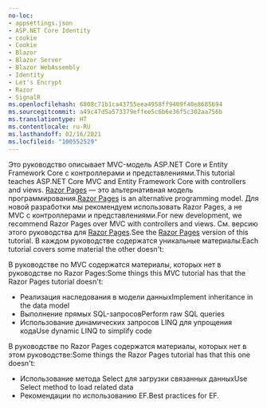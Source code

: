 ```yaml
---
no-loc:
- appsettings.json
- ASP.NET Core Identity
- cookie
- Cookie
- Blazor
- Blazor Server
- Blazor WebAssembly
- Identity
- Let's Encrypt
- Razor
- SignalR
ms.openlocfilehash: 6808c71b1ca43755eea4958ff9409f40e8685694
ms.sourcegitcommit: a49c47d5a573379effee5c6b6e36f5c302aa756b
ms.translationtype: HT
ms.contentlocale: ru-RU
ms.lasthandoff: 02/16/2021
ms.locfileid: "100552529"
---
```

<span data-ttu-id="59564-101">Это руководство описывает MVC-модель ASP.NET Core и Entity Framework Core с контроллерами и представлениями.</span><span class="sxs-lookup"><span data-stu-id="59564-101">This tutorial teaches ASP.NET Core MVC and Entity Framework Core with controllers and views.</span></span> <span data-ttu-id="59564-102">[Razor Pages](xref:razor-pages/index) — это альтернативная модель программирования.</span><span class="sxs-lookup"><span data-stu-id="59564-102">[Razor Pages](xref:razor-pages/index) is an alternative programming model.</span></span> <span data-ttu-id="59564-103">Для новой разработки мы рекомендуем использовать Razor Pages, а не MVC с контроллерами и представлениями.</span><span class="sxs-lookup"><span data-stu-id="59564-103">For new development, we recommend Razor Pages over MVC with controllers and views.</span></span> <span data-ttu-id="59564-104">См. версию этого руководства для [Razor Pages](xref:data/ef-rp/intro).</span><span class="sxs-lookup"><span data-stu-id="59564-104">See the [Razor Pages](xref:data/ef-rp/intro) version of this tutorial.</span></span> <span data-ttu-id="59564-105">В каждом руководстве содержатся уникальные материалы:</span><span class="sxs-lookup"><span data-stu-id="59564-105">Each tutorial covers some material the other doesn't:</span></span>

<span data-ttu-id="59564-106">В руководстве по MVC содержатся материалы, которых нет в руководстве по Razor Pages:</span><span class="sxs-lookup"><span data-stu-id="59564-106">Some things this MVC tutorial has that the Razor Pages tutorial doesn't:</span></span>

* <span data-ttu-id="59564-107">Реализация наследования в модели данных</span><span class="sxs-lookup"><span data-stu-id="59564-107">Implement inheritance in the data model</span></span>
* <span data-ttu-id="59564-108">Выполнение прямых SQL-запросов</span><span class="sxs-lookup"><span data-stu-id="59564-108">Perform raw SQL queries</span></span>
* <span data-ttu-id="59564-109">Использование динамических запросов LINQ для упрощения кода</span><span class="sxs-lookup"><span data-stu-id="59564-109">Use dynamic LINQ to simplify code</span></span>

<span data-ttu-id="59564-110">В руководстве по Razor Pages содержатся материалы, которых нет в этом руководстве:</span><span class="sxs-lookup"><span data-stu-id="59564-110">Some things the Razor Pages tutorial has that this one doesn't:</span></span>

* <span data-ttu-id="59564-111">Использование метода Select для загрузки связанных данных</span><span class="sxs-lookup"><span data-stu-id="59564-111">Use Select method to load related data</span></span>
* <span data-ttu-id="59564-112">Рекомендации по использованию EF.</span><span class="sxs-lookup"><span data-stu-id="59564-112">Best practices for EF.</span></span>